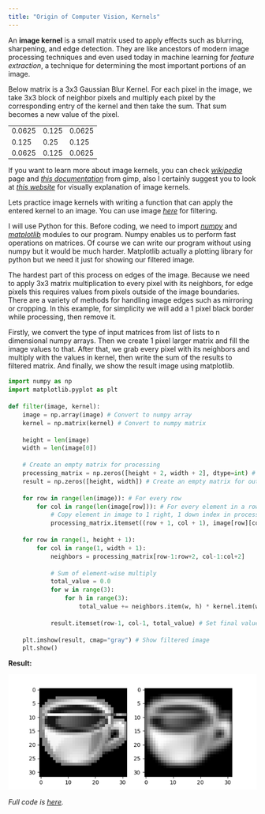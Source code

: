 ```yaml
---
title: "Origin of Computer Vision, Kernels"
---
```


An **image kernel** is a small matrix used to apply effects such as blurring, sharpening, and edge detection. They are like ancestors of modern image processing techniques and even used today in machine learning for _feature extraction_, a technique for determining the most important portions of an image.

Below matrix is a 3x3 Gaussian Blur Kernel. For each pixel in the image, we take 3x3 block of neighbor pixels and multiply each pixel by the corresponding entry of the kernel and then take the sum. That sum becomes a new value of the pixel.

<table>
    <tr>
        <td>0.0625</td>
        <td>0.125</td>
        <td>0.0625</td>
    </tr>
    <tr>
        <td>0.125</td>
        <td>0.25</td>
        <td>0.125</td>
    </tr>
    <tr>
        <td>0.0625</td>
        <td>0.125</td>
        <td>0.0625</td>
    </tr>
</table>

If you want to learn more about image kernels, you can check *[wikipedia](https://bit.ly/2yfaapD)* page and _[this documentation](https://docs.gimp.org/en/gimp-filter-convolution-matrix.html)_ from gimp, also I certainly suggest you to look at _[this website](http://setosa.io/ev/image-kernels/)_ for visually explanation of image kernels.

Lets practice image kernels with writing a function that can apply the entered kernel to an image. You can use image *[here](https://github.com/enesdemirag/programming-exercises/tree/master/exercises/materials/image-kernels/)* for filtering.

I will use Python for this. Before coding, we need to import _[numpy](https://docs.scipy.org/doc/numpy/user/whatisnumpy.html)_ and _[matplotlib](https://matplotlib.org/)_ modules to our program. Numpy enables us to perform fast operations on matrices. Of course we can write our program without using numpy but it would be much harder. Matplotlib actually a plotting library for python but we need it just for showing our filtered image.

The hardest part of this process on edges of the image. Because we need to apply 3x3 matrix multiplication to every pixel with its neighbors, for edge pixels this requires values from pixels outside of the image boundaries. There are a variety of methods for handling image edges such as mirroring or cropping. In this example, for simplicity we will add a 1 pixel black border while processing, then remove it.

Firstly, we convert the type of input matrices from list of lists to n dimensional numpy arrays. Then we create 1 pixel larger matrix and fill the image values to that. After that, we grab every pixel with its neighbors and multiply with the values in kernel, then write the sum of the results to filtered matrix. And finally, we show the result image using matplotlib.

```python
import numpy as np
import matplotlib.pyplot as plt

def filter(image, kernel):
    image = np.array(image) # Convert to numpy array
    kernel = np.matrix(kernel) # Convert to numpy matrix

    height = len(image)
    width = len(image[0])

    # Create an empty matrix for processing
    processing_matrix = np.zeros([height + 2, width + 2], dtype=int) # 1 pixel larger from borders
    result = np.zeros([height, width]) # Create an empty matrix for output

    for row in range(len(image)): # For every row
        for col in range(len(image[row])): # For every element in a row
            # Copy element in image to 1 right, 1 down index in processing matrix for edge handling
            processing_matrix.itemset((row + 1, col + 1), image[row][col])

    for row in range(1, height + 1):
        for col in range(1, width + 1):
            neighbors = processing_matrix[row-1:row+2, col-1:col+2]

            # Sum of element-wise multiply
            total_value = 0.0
            for w in range(3):
                for h in range(3):
                    total_value += neighbors.item(w, h) * kernel.item(w, h)

            result.itemset(row-1, col-1, total_value) # Set final value to index

    plt.imshow(result, cmap="gray") # Show filtered image
    plt.show()
```

**Result:**

<p align="center"><img src="https://github.com/enesdemirag/enesdemirag.github.io/raw/master/_posts/images/image-kernels.png"></p>

_Full code is [here](https://github.com/enesdemirag/programming-exercises/tree/master/exercises/materials/image-kernels/demo.py)._